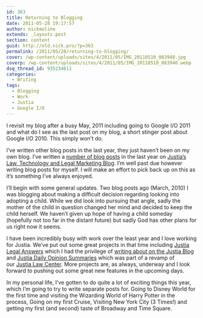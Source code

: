 ```yaml
---
id: 363
title: Returning to Blogging
date: 2011-05-28 19:17:57
author: nickmoline
extends: _layouts.post
section: content
guid: http://old.nick.pro/?p=363
permalink: /2011/05/28/returning-to-blogging/
cover: /wp-content/uploads/sites/4/2011/05/IMG_20110510_083940.jpg
coverp: /wp-content/uploads/sites/4/2011/05/IMG_20110510_083940.webp
dsq_thread_id: 935234611
categories:
  - Writing
tags:
  - Blogging
  - Work
  - Justia
  - Google I/O
---
```

I revisit my blog after a busy May, 2011 including going to Google I/O 2011 and what do I see as the last post on my blog, a short stinger post about Google I/O 2010. This simply won&#8217;t do.
<!--more-->

I&#8217;ve written other blog posts in the last year, they just haven&#8217;t been on my own blog. I&#8217;ve written a [number of blog posts](http://onward.justia.com/author/nickmoline/) in the last year on [Justia&#8217;s Law, Technology and Legal Marketing Blog](http://onward.justia.com/). I&#8217;m well past due however writing blog posts for myself. I will make an effort to pick back up on this as it&#8217;s something I&#8217;ve always enjoyed.

I&#8217;ll begin with some general updates. Two blog posts ago (March, 2010) I was blogging about making a difficult decision regarding looking into adopting a child. While we did look into pursuing that angle, sadly the mother of the child in question changed her mind and decided to keep the child herself. We haven&#8217;t given up hope of having a child someday (hopefully not too far in the distant future) but sadly God has other plans for us right now it seems.

I have been incredibly busy with work over the least year and I love working for Justia. We&#8217;ve put out some great projects in that time including [Justia Legal Answers](http://answers.justia.com/) which I had the privilege of [writing about on the Justia Blog](http://onward.justia.com/2010/11/09/announcing-justia-answers/) and [Justia Daily Opinion Summaries](http://onward.justia.com/2011/04/19/announcing-justia-daily-opinion-summaries/) which was part of a revamp of our [Justia Law Center](http://law.justia.com/). More projects are, as always, underway and I look forward to pushing out some great new features in the upcoming days.

In my personal life, I&#8217;ve gotten to do quite a lot of exciting things this year, which I&#8217;m going to try to write separate posts for. Going to Disney World for the first time and visiting the Wizarding World of Harry Potter in the process, Going on my first Cruise, Visiting New York City (3 Times!) and getting my first (and second) taste of Broadway and Time Square.
